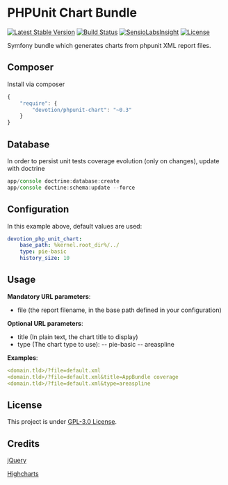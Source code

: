 PHPUnit Chart Bundle
=============

[![Latest Stable Version](https://poser.pugx.org/devotion/phpunit-chart-bundle/v/stable)](https://packagist.org/packages/devotion/phpunit-chart-bundle)
[![Build Status](https://api.travis-ci.org/VincentCATILLON/PHPUnitChartBundle.png?branch=master)](http://travis-ci.org/VincentCATILLON/PHPUnitChartBundle)
[![SensioLabsInsight](https://insight.sensiolabs.com/projects/ce543957-f9b9-49c5-816e-3227b1d81038/big.png)](https://insight.sensiolabs.com/projects/ce543957-f9b9-49c5-816e-3227b1d81038)
[![License](https://poser.pugx.org/devotion/phpunit-chart-bundle/license)](https://packagist.org/packages/devotion/phpunit-chart-bundle)


Symfony bundle which generates charts from phpunit XML report files.

## Composer

Install via composer

``` js
{
    "require": {
        "devotion/phpunit-chart": "~0.3"
    }
}
```

## Database

In order to persist unit tests coverage evolution (only on changes), update with doctrine

``` js
app/console doctrine:database:create
app/console doctine:schema:update --force
```

## Configuration

In this example above, default values are used:

``` yaml
devotion_php_unit_chart:
    base_path: %kernel.root_dir%/../
    type: pie-basic
    history_size: 10
```

## Usage

__Mandatory URL parameters__:
- file (the report filename, in the base path defined in your configuration)

__Optional URL parameters__:
- title (In plain text, the chart title to display)
- type (The chart type to use):
-- pie-basic
-- areaspline

__Examples__:
``` yaml
<domain.tld>/?file=default.xml
<domain.tld>/?file=default.xml&title=AppBundle coverage
<domain.tld>/?file=default.xml&type=areaspline
```

## License

This project is under [GPL-3.0 License](LICENSE).

## Credits

[jQuery](https://www.jquery.com)

[Highcharts](https://www.highcharts.com)
